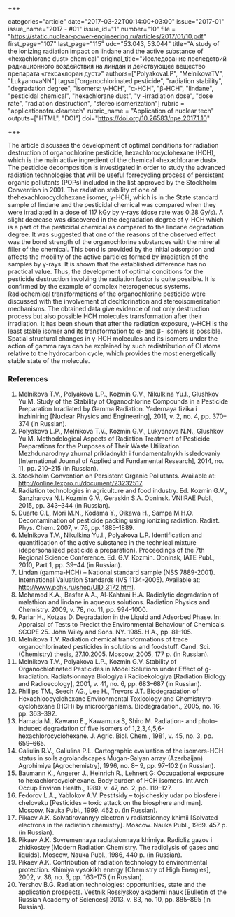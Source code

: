 +++

categories="article"
date="2017-03-22T00:14:00+03:00"
issue="2017-01"
issue_name="2017 - #01"
issue_id="1"
number="10"
file = "https://static.nuclear-power-engineering.ru/articles/2017/01/10.pdf"
first_page="107"
last_page="115"
udc="53.043, 53.044"
title="A study of the ionizing radiation impact on lindane and the active substance of «hexachlorane dust» chemical"
original_title="Исследование последствий радиационного воздействия на линдан и действующее вещество препарата «гексахлоран дуст»"
authors=["PolyakovaLP", "MelnikovaTV", "LukyanovaNN"]
tags=["organochlorinated pesticide", "radiation stability", "degradation degree", "isomers: γ-HCH", "α-HCH", "β-HCH", "lindane", "pesticidal chemical", "hexachlorane dust", "γ -irradiation dose", "dose rate", "radiation destruction", "stereo isomerization"]
rubric = "applicationofnucleartech"
rubric_name = "Application of nuclear tech"
outputs=["HTML", "DOI"]
doi="https://doi.org/10.26583/npe.2017.1.10"

+++

The article discusses the development of optimal conditions for radiation destruction of organochlorine pesticide, hexachlorocyclohexane (HCH), which is the main active ingredient of the chemical «hexachlorane dust». The pesticide decomposition is investigated in order to study the advanced radiation technologies that will be useful forrecycling process of persistent organic pollutants (POPs) included in the list approved by the Stockholm Convention in 2001. The radiation stability of one of thehexachlorocyclohexane isomer, γ-HCH, which is in the State standard sample of lindane and the pesticidal chemical was compared when they were irradiated in a dose of 117 kGy by γ-rays (dose rate was 0.28 Gy/s). A slight decrease was discovered in the degradation degree of γ-HCH which is a part of the pesticidal chemical as compared to the lindane degradation degree. It was suggested that one of the reasons of the observed effect was the bond strength of the organochlorine substances with the mineral filler of the chemical. This bond is provided by the initial adsorption and affects the mobility of the active particles formed by irradiation of the samples by γ-rays. It is shown that the established difference has no practical value. Thus, the development of optimal conditions for the pesticide destruction involving the radiation factor is quite possible. It is confirmed by the example of complex heterogeneous systems. Radiochemical transformations of the organochlorine pesticide were discussed with the involvement of dechlorination and stereoisomerization mechanisms. The obtained data give evidence of not only destruction process but also possible HCH molecules transformation after their irradiation. It has been shown that after the radiation exposure, γ-HCH is the least stable isomer and its transformation to α- and β- isomers is possible. Spatial structural changes in γ-HCH molecules and its isomers under the action of gamma rays can be explained by such redistribution of Cl atoms relative to the hydrocarbon cycle, which provides the most energetically stable state of the molecule.

### References

1. Melnikova T.V., Polyakova L.P., Kozmin G.V., Nikulkina Yu.I., Glushkov Yu.M. Study of the Stability of Organochlorine Compounds in a Pesticide Preparation Irradiated by Gamma Radiation. Yadernaya fizika i inzhiniring [Nuclear Physics and Engineering], 2011, v. 2, no. 4, pp. 370–374 (in Russian).
2. Polyakova L.P., Melnikova T.V., Kozmin G.V., Lukyanova N.N., Glushkov Yu.M. Methodological Aspects of Radiation Treatment of Pesticide Preparations for the Purposes of Their Waste Utilization. Mezhdunarodnyy zhurnal prikladnykh i fundamentalnykh issledovaniy [International Journal of Applied and Fundamental Research], 2014, no. 11, pp. 210–215 (in Russian).
3. Stockholm Convention on Persistent Organic Pollutants. Available at: http://online.lexpro.ru/document/23232517
4. Radiation technologies in agriculture and food industry. Ed. Kozmin G.V., Sanzharova N.I. Kozmin G.V., Geraskin S.A. Obninsk. VNIIRAE Publ., 2015, pp. 343–344 (in Russian).
5. Duarte C.L, Mori M.N., Kodama Y., Oikawa H., Sampa M.H.O. Decontamination of pesticide packing using ionizing radiation. Radiat. Phys. Chem. 2007, v. 76, pp. 1885–1889.
6. Melnikova T.V., Nikulkina Yu.I., Polyakova L.P. Identification and quantification of the active substance in the technical mixture (depersonalized pesticide a preparation). Proceedings of the 7th Regional Science Conference. Ed. G.V. Kozmin. Obninsk, IATE Publ., 2010, Part 1, pp. 39–44 (in Russian).
7. Lindan (gamma-HCH) – National standard sample (NSS 7889-2001). International Valuation Standards (IVS 1134-2005). Available at: http://www.pchk.ru/shop/UID_3172.html.
8. Mohamed K.A., Basfar A.A., Al-Kahtani H.A. Radiolytic degradation of malathion and lindane in aqueous solutions. Radiation Physics and Chemistry. 2009, v. 78, no. 11, pp. 994–1000.
9. Parlar H., Kotzas D. Degradation in the Liquid and Adsorbed Phase. In: Appraisal of Tests to Predict the Environmental Behaviour of Chemicals. SCOPE 25. John Wiley and Sons. NY. 1985. H.A., pp. 81–105.
10. Melnikova T.V. Radiation chemical transformations of trace organochlorinated pesticides in solutions and foodstuff. Cand. Sci. (Chemistry) thesis, 27.10.2005. Moscow, 2005, 177 p. (in Russian).
11. Melnikova T.V., Polyakova L.P., Kozmin G.V. Stability of Organochlotinated Pesticides in Model Solutions under Effect of g-Irradiation. Radiatsionnaya Biologiya i Radioekologiya [Radiation Biology and Radioecology], 2001, v. 41, no. 6, pp. 683–687 (in Russian).
12. Phillips TM., Seech AG., Lee H., Trevors J.T. Biodegradation of Hexachloocyclohexane Environmental Toxicology and Chemistryro-cyclohexane (HCH) by microorganisms. Biodegradation., 2005, no. 16, pp. 363–392.
13. Hamada M., Kawano E., Kawamura S, Shiro M. Radiation- and photo-induced degradation of five isomers of 1,2,3,4,5,6-hexachlorocyclohexane. J. Agric. Biol. Chem., 1981, v. 45, no. 3, pp. 659–665.
14. Galiulin R.V., Galiulina P.L. Cartographic evaluation of the isomers-HCH status in soils agrolandscapes Mugan-Salyan array (Azerbaijan). Agrohimiya [Agrochemistry], 1996, no. 8– 9, pp. 97–102 (in Russian).
15. Baumann K., Angerer J., Heinrich R., Lehnert G: Occupational exposure to hexachlorocyclohexane. Body burden of HCH isomers. Int Arch Occup Environ Health., 1980, v. 47, no. 2, pp. 119–127.
16. Fedorov L.A., Yablokov A.V. Pestitsidy – tojsicheskiy udar po biosfere i cheloveku [Pesticides – toxic attack on the biosphere and man]. Moscow, Nauka Publ., 1999. 462 p. (in Russian).
17. Pikaev A.K. Solvatirovannyy electron v radiatsionnoy khimii [Solvated electrons in the radiation chemistry]. Moscow. Nauka Publ., 1969. 457 p. (in Russian).
18. Pikaev A.K. Sovremennaya radiatsionnaya khimiya. Radioliz gazov i zhidkostey [Modern Radiation Chemistry. The radiolysis of gases and liquids]. Moscow, Nauka Publ., 1986, 440 p. (in Russian).
19. Pikaev A.K. Contribution of radiation technology to environmental protection. Khimiya vysokikh energy [Chemistry of High Energies], 2002, v. 36, no. 3, pp. 163–175 (in Russian).
20. Yershov B.G. Radiation technologies: opportunities, state and the application prospects. Vestnik Rossiyskoy akademii nauk [Bulletin of the Russian Academy of Sciences] 2013, v. 83, no. 10, pp. 885–895 (in Russian).